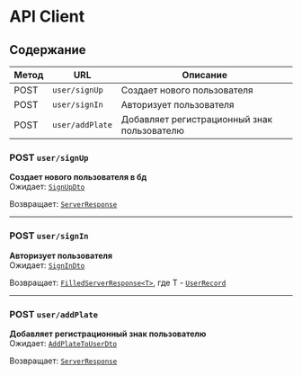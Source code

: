 # API Client
## Содержание
| Метод | URL | Описание |
| ------------- | ------------- | ------------- |
| POST | `user/signUp` | Создает нового пользователя |
| POST | `user/signIn` | Авторизует пользователя |
| POST | `user/addPlate` | Добавляет регистрационный знак пользователю |

### POST `user/signUp`
**Создает нового пользователя в бд** <br>
Ожидает: [`SignUpDto`](https://github.com/Mind-team/smart-parking-system-server/blob/master/src/dtos/sign-up.dto.ts)

Возвращает: [`ServerResponse`](https://github.com/Mind-team/smart-parking-system-server/blob/master/src/interfaces/server-responses/server-response.interface.ts)

---

### POST `user/signIn`
**Авторизует пользователя** <br>
Ожидает: [`SignInDto`](https://github.com/Mind-team/smart-parking-system-server/blob/master/src/dtos/sign-in.dto.ts)

Возвращает: [`FilledServerResponse<T>`](https://github.com/Mind-team/smart-parking-system-server/blob/master/src/interfaces/server-responses/filled-server-response.interface.ts), где T - [`UserRecord`](https://github.com/Mind-team/smart-parking-system-server/blob/master/src/interfaces/records/user-record.interface.ts)

---

### POST `user/addPlate`
**Добавляет регистрационный знак пользователю** <br>
Ожидает: [`AddPlateToUserDto`](https://github.com/Mind-team/smart-parking-system-server/blob/master/src/dtos/add-plate-to-user.dto.ts)

Возвращает: [`ServerResponse`](https://github.com/Mind-team/smart-parking-system-server/blob/master/src/interfaces/server-responses/server-response.interface.ts)
